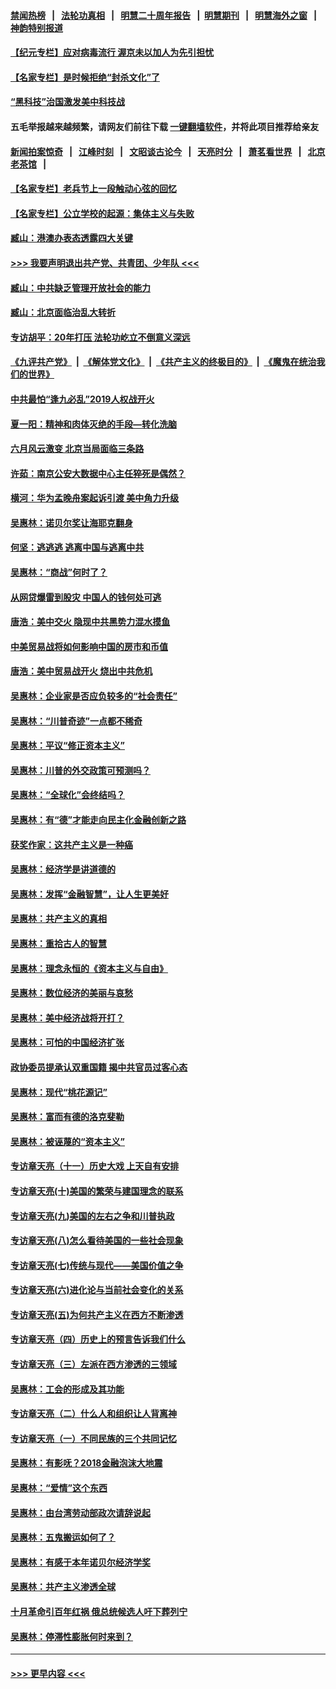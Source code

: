 #### [禁闻热榜](热点新闻.md?=0)  &nbsp;&nbsp;|&nbsp;&nbsp; [法轮功真相](https://github.com/gfw-breaker/truth/blob/master/README.md?=0) &nbsp;&nbsp;|&nbsp;&nbsp; [明慧二十周年报告](https://github.com/gfw-breaker/mh-reports/blob/master/README.md?=0) &nbsp;&nbsp;|&nbsp;&nbsp;[明慧期刊](https://github.com/gfw-breaker/mh-qikan) &nbsp;&nbsp;|&nbsp;&nbsp; [明慧海外之窗](https://github.com/gfw-breaker/mh-news/blob/master/README.md?=0) &nbsp;&nbsp;|&nbsp;&nbsp; [神韵特别报道](https://github.com/gfw-breaker/mh-news/blob/master/shenyun.md?=0)
#### [【纪元专栏】应对病毒流行 渥京未以加人为先引担忧](../pages/nsc423/n11875714.md?t=03071102) 
#### [【名家专栏】是时候拒绝“封杀文化”了](../pages/nsc423/n11814093.md?t=03071102) 
#### [“黑科技”治国激发美中科技战](../pages/nsc423/n11638056.md?t=03071102) 
#### 五毛举报越来越频繁，请网友们前往下载 [一键翻墙软件](https://github.com/gfw-breaker/ssr-accounts)，并将此项目推荐给亲友
#### [新闻拍案惊奇](https://github.com/gfw-breaker/banned-news/blob/master/pages/link4.md) &nbsp;&nbsp;|&nbsp;&nbsp; [江峰时刻](https://github.com/gfw-breaker/banned-news/blob/master/pages/link4.md) &nbsp;&nbsp;|&nbsp;&nbsp; [文昭谈古论今](https://github.com/gfw-breaker/banned-news/blob/master/pages/link4.md) &nbsp;&nbsp;|&nbsp;&nbsp; [天亮时分](https://github.com/gfw-breaker/banned-news/blob/master/pages/link4.md) &nbsp;&nbsp;|&nbsp;&nbsp; [萧茗看世界](https://github.com/gfw-breaker/banned-news/blob/master/pages/link4.md) &nbsp;&nbsp;|&nbsp;&nbsp; [北京老茶馆](https://github.com/gfw-breaker/banned-news/blob/master/pages/link4.md) &nbsp;&nbsp;|&nbsp;&nbsp; 
#### [【名家专栏】老兵节上一段触动心弦的回忆](../pages/nsc423/n11646016.md?t=03071102) 
#### [【名家专栏】公立学校的起源：集体主义与失败](../pages/nsc423/n11601833.md?t=03071102) 
#### [臧山：港澳办表态透露四大关键](../pages/nsc423/n11421628.md?t=03071102) 
#### [>>> 我要声明退出共产党、共青团、少年队 <<<](https://github.com/begood0513/goodnews/blob/master/quit/letter.md) 
#### [臧山：中共缺乏管理开放社会的能力](../pages/nsc423/n11407457.md?t=03071102) 
#### [臧山：北京面临治乱大转折](../pages/nsc423/n11406895.md?t=03071102) 
#### [专访胡平：20年打压 法轮功屹立不倒意义深远](../pages/nsc423/n11398800.md?t=03071102) 
#### [《九评共产党》](https://github.com/begood0513/9ping.md/blob/master/README.md) &nbsp;|&nbsp; [《解体党文化》](../../../../jtdwh.md/blob/master/README.md)  &nbsp;|&nbsp; [《共产主义的终极目的》](../../../../gczydzjmd.md/blob/master/README.md) &nbsp;|&nbsp; [《魔鬼在统治我们的世界》](../../../../mgztzwmdsj.md/blob/master/README.md) 
#### [中共最怕“逢九必乱”2019人权战开火](../pages/nsc423/n11385248.md?t=03071102) 
#### [夏一阳：精神和肉体灭绝的手段—转化洗脑](../pages/nsc423/n11368250.md?t=03071102) 
#### [六月风云激变 北京当局面临三条路](../pages/nsc423/n11313668.md?t=03071102) 
#### [许茹：南京公安大数据中心主任猝死是偶然？](../pages/nsc423/n11064744.md?t=03071102) 
#### [横河：华为孟晚舟案起诉引渡 美中角力升级](../pages/nsc423/n11027230.md?t=03071102) 
#### [吴惠林：诺贝尔奖让海耶克翻身](../pages/nsc423/n10890049.md?t=03071102) 
#### [何坚：逃逃逃 逃离中国与逃离中共](../pages/nsc423/n10592891.md?t=03071102) 
#### [吴惠林：“商战”何时了？](../pages/nsc423/n10573558.md?t=03071102) 
#### [从网贷爆雷到股灾 中国人的钱何处可逃](../pages/nsc423/n10572800.md?t=03071102) 
#### [唐浩：美中交火 隐现中共黑势力混水摸鱼](../pages/nsc423/n10544040.md?t=03071102) 
#### [中美贸易战将如何影响中国的房市和币值](../pages/nsc423/n10543697.md?t=03071102) 
#### [唐浩：美中贸易战开火 烧出中共危机](../pages/nsc423/n10540126.md?t=03071102) 
#### [吴惠林：企业家是否应负较多的“社会责任”](../pages/nsc423/n10535022.md?t=03071102) 
#### [吴惠林：“川普奇迹”一点都不稀奇](../pages/nsc423/n10512808.md?t=03071102) 
#### [吴惠林：平议“修正资本主义”](../pages/nsc423/n10495724.md?t=03071102) 
#### [吴惠林：川普的外交政策可预测吗？](../pages/nsc423/n10462387.md?t=03071102) 
#### [吴惠林：“全球化”会终结吗？](../pages/nsc423/n10452838.md?t=03071102) 
#### [吴惠林：有“德”才能走向民主化金融创新之路](../pages/nsc423/n10432292.md?t=03071102) 
#### [获奖作家：这共产主义是一种癌](../pages/nsc423/n10431541.md?t=03071102) 
#### [吴惠林：经济学是讲道德的](../pages/nsc423/n10398014.md?t=03071102) 
#### [吴惠林：发挥“金融智慧”，让人生更美好](../pages/nsc423/n10375019.md?t=03071102) 
#### [吴惠林：共产主义的真相](../pages/nsc423/n10351394.md?t=03071102) 
#### [吴惠林：重拾古人的智慧](../pages/nsc423/n10337691.md?t=03071102) 
#### [吴惠林：理念永恒的《资本主义与自由》](../pages/nsc423/n10316274.md?t=03071102) 
#### [吴惠林：数位经济的美丽与哀愁](../pages/nsc423/n10292946.md?t=03071102) 
#### [吴惠林：美中经济战将开打？](../pages/nsc423/n10258825.md?t=03071102) 
#### [吴惠林：可怕的中国经济扩张](../pages/nsc423/n10219147.md?t=03071102) 
#### [政协委员提承认双重国籍 揭中共官员过客心态](../pages/nsc423/n10208809.md?t=03071102) 
#### [吴惠林：现代“桃花源记”](../pages/nsc423/n10185234.md?t=03071102) 
#### [吴惠林：富而有德的洛克斐勒](../pages/nsc423/n10142264.md?t=03071102) 
#### [吴惠林：被诬蔑的“资本主义”](../pages/nsc423/n10124816.md?t=03071102) 
#### [专访章天亮（十一）历史大戏 上天自有安排](../pages/nsc423/n10094905.md?t=03071102) 
#### [专访章天亮(十)美国的繁荣与建国理念的联系](../pages/nsc423/n10094899.md?t=03071102) 
#### [专访章天亮(九)美国的左右之争和川普执政](../pages/nsc423/n10094889.md?t=03071102) 
#### [专访章天亮(八)怎么看待美国的一些社会现象](../pages/nsc423/n10094857.md?t=03071102) 
#### [专访章天亮(七)传统与现代——美国价值之争](../pages/nsc423/n10093140.md?t=03071102) 
#### [专访章天亮(六)进化论与当前社会变化的关系](../pages/nsc423/n10092036.md?t=03071102) 
#### [专访章天亮(五)为何共产主义在西方不断渗透](../pages/nsc423/n10083620.md?t=03071102) 
#### [专访章天亮（四）历史上的预言告诉我们什么](../pages/nsc423/n10083606.md?t=03071102) 
#### [专访章天亮（三）左派在西方渗透的三领域](../pages/nsc423/n10081115.md?t=03071102) 
#### [吴惠林：工会的形成及其功能](../pages/nsc423/n10080633.md?t=03071102) 
#### [专访章天亮（二）什么人和组织让人背离神](../pages/nsc423/n10076637.md?t=03071102) 
#### [专访章天亮（一）不同民族的三个共同记忆](../pages/nsc423/n10074188.md?t=03071102) 
#### [吴惠林：有影呒？2018金融泡沫大地震](../pages/nsc423/n10040534.md?t=03071102) 
#### [吴惠林：“爱情”这个东西](../pages/nsc423/n10019423.md?t=03071102) 
#### [吴惠林：由台湾劳动部政次请辞说起](../pages/nsc423/n9979679.md?t=03071102) 
#### [吴惠林：五鬼搬运如何了？](../pages/nsc423/n9925338.md?t=03071102) 
#### [吴惠林：有感于本年诺贝尔经济学奖](../pages/nsc423/n9871883.md?t=03071102) 
#### [吴惠林：共产主义渗透全球](../pages/nsc423/n9812748.md?t=03071102) 
#### [十月革命引百年红祸 俄总统候选人吁下葬列宁](../pages/nsc423/n9810182.md?t=03071102) 
#### [吴惠林：停滞性膨胀何时来到？](../pages/nsc423/n9764136.md?t=03071102) 

----
#### [ >>> 更早内容 <<< ](../indexes/nsc423-earlier.md)
